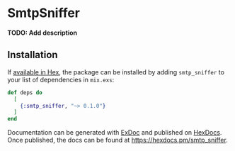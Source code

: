 # SmtpSniffer

**TODO: Add description**

## Installation

If [available in Hex](https://hex.pm/docs/publish), the package can be installed
by adding `smtp_sniffer` to your list of dependencies in `mix.exs`:

```elixir
def deps do
  [
    {:smtp_sniffer, "~> 0.1.0"}
  ]
end
```

Documentation can be generated with [ExDoc](https://github.com/elixir-lang/ex_doc)
and published on [HexDocs](https://hexdocs.pm). Once published, the docs can
be found at <https://hexdocs.pm/smtp_sniffer>.

